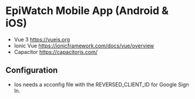 # EpiWatch Mobile App (Android & iOS)

- Vue 3 https://vuejs.org
- Ionic Vue https://ionicframework.com/docs/vue/overview
- Capacitor https://capacitorjs.com/

## Configuration
 - Ios needs a xcconfig file with the REVERSED_CLIENT_ID for Google Sign In.